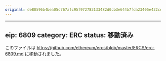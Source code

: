 ```yaml
---
original: de88596b4bea05c767afc95f972783133482d0cb3e644b7fda23405e432cda2b
---
```


---
eip: 6809
category: ERC
status: 移動済み
---

このファイルは https://github.com/ethereum/ercs/blob/master/ERCS/erc-6809.md に移動されました。